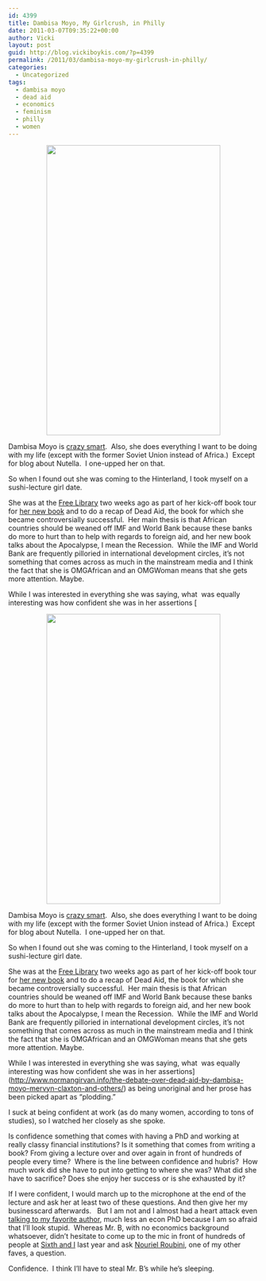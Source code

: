 ```yaml
---
id: 4399
title: Dambisa Moyo, My Girlcrush, in Philly
date: 2011-03-07T09:35:22+00:00
author: Vicki
layout: post
guid: http://blog.vickiboykis.com/?p=4399
permalink: /2011/03/dambisa-moyo-my-girlcrush-in-philly/
categories:
  - Uncategorized
tags:
  - dambisa moyo
  - dead aid
  - economics
  - feminism
  - philly
  - women
---
```

<p style="text-align: center;">
  <a href="http://blog.vickiboykis.com/wp-content/uploads/2011/02/wpid-IMAG0625.jpg"><img class="aligncenter size-full wp-image-4403" title="wpid-IMAG0625.jpg" src="http://blog.vickiboykis.com/wp-content/uploads/2011/02/wpid-IMAG0625.jpg" alt="" width="350" height="583" /></a>
</p>

Dambisa Moyo is [crazy smart](http://en.wikipedia.org/wiki/Dambisa_Moyo).  Also, she does everything I want to be doing with my life (except with the former Soviet Union instead of Africa.)  Except for blog about Nutella.  I one-upped her on that.

So when I found out she was coming to the Hinterland, I took myself on a sushi-lecture girl date.

She was at the [Free Library](http://libwww.freelibrary.org/authorevents/) two weeks ago as part of her kick-off book tour for [her new book](http://dambisamoyo.com/books/?book=how-the-west-was-lost) and to do a recap of Dead Aid, the book for which she became controversially successful.  Her main thesis is that African countries should be weaned off IMF and World Bank because these banks do more to hurt than to help with regards to foreign aid, and her new book talks about the Apocalypse, I mean the Recession.  While the IMF and World Bank are frequently pilloried in international development circles, it&#8217;s not something that comes across as much in the mainstream media and I think the fact that she is OMGAfrican and an OMGWoman means that she gets more attention. Maybe.

While I was interested in everything she was saying, what  was equally interesting was how confident she was in her assertions [<p style="text-align: center;">
  <a href="http://blog.vickiboykis.com/wp-content/uploads/2011/02/wpid-IMAG0625.jpg"><img class="aligncenter size-full wp-image-4403" title="wpid-IMAG0625.jpg" src="http://blog.vickiboykis.com/wp-content/uploads/2011/02/wpid-IMAG0625.jpg" alt="" width="350" height="583" /></a>
</p>

Dambisa Moyo is [crazy smart](http://en.wikipedia.org/wiki/Dambisa_Moyo).  Also, she does everything I want to be doing with my life (except with the former Soviet Union instead of Africa.)  Except for blog about Nutella.  I one-upped her on that.

So when I found out she was coming to the Hinterland, I took myself on a sushi-lecture girl date.

She was at the [Free Library](http://libwww.freelibrary.org/authorevents/) two weeks ago as part of her kick-off book tour for [her new book](http://dambisamoyo.com/books/?book=how-the-west-was-lost) and to do a recap of Dead Aid, the book for which she became controversially successful.  Her main thesis is that African countries should be weaned off IMF and World Bank because these banks do more to hurt than to help with regards to foreign aid, and her new book talks about the Apocalypse, I mean the Recession.  While the IMF and World Bank are frequently pilloried in international development circles, it&#8217;s not something that comes across as much in the mainstream media and I think the fact that she is OMGAfrican and an OMGWoman means that she gets more attention. Maybe.

While I was interested in everything she was saying, what  was equally interesting was how confident she was in her assertions](http://www.normangirvan.info/the-debate-over-dead-aid-by-dambisa-moyo-mervyn-claxton-and-others/) as being unoriginal and her prose has been picked apart as &#8220;plodding.&#8221;

I suck at being confident at work (as do many women, according to tons of studies), so I watched her closely as she spoke.

Is confidence something that comes with having a PhD and working at really classy financial institutions? Is it something that comes from writing a book? From giving a lecture over and over again in front of hundreds of people every time?  Where is the line between confidence and hubris?  How much work did she have to put into getting to where she was? What did she have to sacrifice? Does she enjoy her success or is she exhausted by it?

If I were confident, I would march up to the microphone at the end of the lecture and ask her at least two of these questions. And then give her my businesscard afterwards.   But I am not and I almost had a heart attack even [talking to my favorite author](http://blog.vickiboykis.com/2010/09/14/meeting-the-writer-you-look-up-to-most-is-better-than-mother-theresa-riding-a-unicorn/), much less an econ PhD because I am so afraid that I&#8217;ll look stupid.  Whereas Mr. B, with no economics background whatsoever, didn&#8217;t hesitate to come up to the mic in front of hundreds of people at [Sixth and I](http://www.sixthandi.org/) last year and ask [Nouriel Roubini](http://en.wikipedia.org/wiki/Nouriel_Roubini), one of my other faves, a question.

Confidence.  I think I&#8217;ll have to steal Mr. B&#8217;s while he&#8217;s sleeping.
